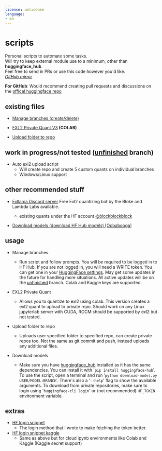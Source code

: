 ```yaml
---
license: unlicense
language:
- en
---
```

# scripts

Personal scripts to automate some tasks.\
Will try to keep external module use to a minimum, other than **huggingface_hub**.\
Feel free to send in PRs or use this code however you'd like.\
*[GitHub mirror](https://github.com/anthonyg5005/hf-scripts)*

**For GitHub**: Would recommend creating pull requests and discussions on the [offical huggingface repo](https://huggingface.co/Anthonyg5005/hf-scripts)

## existing files

- [Manage branches (create/delete)](https://huggingface.co/Anthonyg5005/hf-scripts/blob/main/manage%20branches.py)

- [EXL2 Private Quant V3](https://colab.research.google.com/drive/1Vc7d6JU3Z35OVHmtuMuhT830THJnzNfS?usp=sharing) **(COLAB)**

- [Upload folder to repo](https://huggingface.co/Anthonyg5005/hf-scripts/blob/main/upload%20folder%20to%20repo.py)

## work in progress/not tested ([unfinished](https://huggingface.co/Anthonyg5005/hf-scripts/tree/unfinished) branch)

- Auto exl2 upload script
  - Will create repo and create 5 custom quants on individual branches
  - Windows/Linux support

## other recommended stuff

- [Exllama Discord server](https://discord.gg/NSFwVuCjRq) Free Exl2 quantizing bot by the Bloke and Lambda Labs available.
  - existing quants under the HF account [@blockblockblock](https://huggingface.co/blockblockblock)

- [Download models (download HF Hub models) [Oobabooga]](https://github.com/oobabooga/text-generation-webui/blob/main/download-model.py)

## usage

- Manage branches
  - Run script and follow prompts. You will be required to be logged in to HF Hub. If you are not logged in, you will need a WRITE token. You can get one in your [HuggingFace settings](https://huggingface.co/settings/tokens). May get some updates in the future for handling more situations. All active updates will be on the [unfinished](https://huggingface.co/Anthonyg5005/hf-scripts/tree/unfinished) branch. Colab and Kaggle keys are supported.

- EXL2 Private Quant
  - Allows you to quantize to exl2 using colab. This version creates a exl2 quant to upload to private repo. Should work on any Linux jupyterlab server with CUDA, ROCM should be supported by exl2 but not tested.

- Upload folder to repo
  - Uploads user specified folder to specified repo, can create private repos too. Not the same as git commit and push, instead uploads any additional files.
  
- Download models
  - Make sure you have [huggingface_hub](https://pypi.org/project/huggingface-hub/) installed as it has the same dependencies. You can install it with '`pip install huggingface-hub`'. To use the script, open a terminal and run '`python download-model.py USER/MODEL:BRANCH`'. There's also a '`--help`' flag to show the available arguments. To download from private repositories, make sure to login using '`huggingface-cli login`' or (not recommended) `HF_TOKEN` environment variable.

## extras

- [HF login snippet](https://huggingface.co/Anthonyg5005/hf-scripts/blob/main/HF%20Login%20Snippet.py)
  - The login method that I wrote to make fetching the token better.
- [HF login snippet kaggle](https://huggingface.co/Anthonyg5005/hf-scripts/blob/main/HF%20Login%20Snippet%20Kaggle.py)
  - Same as above but for cloud ipynb environments like Colab and Kaggle (Kaggle secret support)
